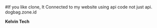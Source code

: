 #If you like clone, It Connected to my website using api code not just api. dogbag.zone.id

**Kelvin Tech**
